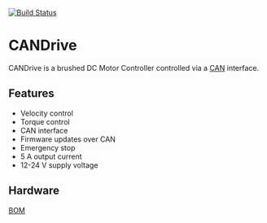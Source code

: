[![Build Status](https://travis-ci.com/Andreasdahlberg/CANDrive.svg?branch=main)](https://travis-ci.com/Andreasdahlberg/CANDrive)

# CANDrive
CANDrive is a brushed DC Motor Controller controlled via a [CAN](https://en.wikipedia.org/wiki/CAN_bus) interface.

## Features

* Velocity control
* Torque control
* CAN interface
* Firmware updates over CAN
* Emergency stop 
* 5 A output current
* 12-24 V supply voltage

## Hardware
[BOM](https://octopart.com/bom-tool/TDnAzRKf)

